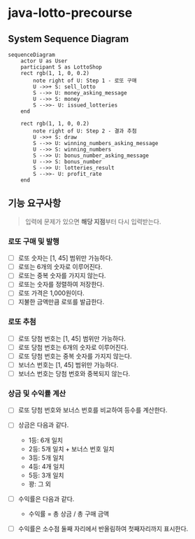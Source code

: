 # java-lotto-precourse

## System Sequence Diagram

```mermaid
sequenceDiagram
    actor U as User
    participant S as LottoShop
    rect rgb(1, 1, 0, 0.2)
        note right of U: Step 1 - 로또 구매
        U ->>+ S: sell_lotto
        S -->> U: money_asking_message
        U -->> S: money
        S -->>- U: issued_lotteries
    end

    rect rgb(1, 1, 0, 0.2)
        note right of U: Step 2 - 결과 추첨
        U ->>+ S: draw
        S -->> U: winning_numbers_asking_message
        U -->> S: winning_numbers
        S -->> U: bonus_number_asking_message
        U -->> S: bonus_number
        S -->> U: lotteries_result
        S -->>- U: profit_rate
    end
```

## 기능 요구사항

> 입력에 문제가 있으면 **해당 지점**부터 다시 입력받는다.

### 로또 구매 및 발행

- [ ] 로또 숫자는 [1, 45] 범위만 가능하다.
- [ ] 로또는 6개의 숫자로 이루어진다.
- [ ] 로또는 중복 숫자를 가지지 않는다.
- [ ] 로또는 숫자를 정렬하여 저장한다.
- [ ] 로또 가격은 1,000원이다.
- [ ] 지불한 금액만큼 로또를 발급한다.

### 로또 추첨

- [ ] 로또 당첨 번호는 [1, 45] 범위만 가능하다.
- [ ] 로또 당첨 번호는 6개의 숫자로 이루어진다.
- [ ] 로또 당첨 번호는 중복 숫자를 가지지 않는다.
- [ ] 보너스 번호는 [1, 45] 범위만 가능하다.
- [ ] 보너스 번호는 당첨 번호와 중복되지 않는다.

### 상금 및 수익률 계산

- [ ] 로또 당첨 번호와 보너스 번호를 비교하여 등수를 계산한다.
- [ ] 상금은 다음과 같다.
    - 1등: 6개 일치
    - 2등: 5개 일치 + 보너스 번호 일치
    - 3등: 5개 일치
    - 4등: 4개 일치
    - 5등: 3개 일치
    - 꽝: 그 외
- [ ] 수익률은 다음과 같다.
    - 수익률 = 총 상금 / 총 구매 금액
- [ ] 수익률은 소수점 둘째 자리에서 반올림하여 첫째자리까지 표시한다.

